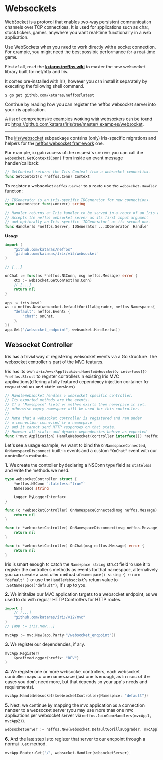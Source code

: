 # Websockets

[WebSocket](https://wikipedia.org/wiki/WebSocket) is a protocol that enables two-way persistent communication channels over TCP connections. It is used for applications such as chat, stock tickers, games, anywhere you want real-time functionality in a web application.

Use WebSockets when you need to work directly with a socket connection. For example, you might need the best possible performance for a real-time game.

First of all, read the **[kataras/neffos wiki](https://github.com/kataras/neffos/wiki)** to master the new websocket library built for net/http and Iris.

It comes pre-installed with Iris, however you can install it separately by executing the following shell command.

```sh
$ go get github.com/kataras/neffos@latest
```

Continue by reading how you can register the neffos websocket server into your Iris application.

A list of comprehensive examples working with websockets can be found at: <https://github.com/kataras/iris/tree/master/_examples/websocket>.

-----------

The [iris/websocket](https://github.com/kataras/iris/tree/master/websocket) subpackage contains (only) Iris-specific migrations and helpers for the [neffos websocket framework](https://github.com/kataras/neffos) one.

For example, to gain access of the request's `Context` you can call the `websocket.GetContext(Conn)` from inside an event message handler/callback:

```go
// GetContext returns the Iris Context from a websocket connection.
func GetContext(c *neffos.Conn) Context
```

To register a websocket `neffos.Server` to a route use the `websocket.Handler` function: 

```go
// IDGenerator is an iris-specific IDGenerator for new connections.
type IDGenerator func(Context) string

// Handler returns an Iris handler to be served in a route of an Iris application.
// Accepts the neffos websocket server as its first input argument
// and optionally an Iris-specific `IDGenerator` as its second one.
func Handler(s *neffos.Server, IDGenerator ...IDGenerator) Handler
```

**Usage**

```go
import (
    "github.com/kataras/neffos"
    "github.com/kataras/iris/v12/websocket"
)

// [...]

onChat := func(ns *neffos.NSConn, msg neffos.Message) error {
    ctx := websocket.GetContext(ns.Conn)
    // [...]
    return nil
}

app := iris.New()
ws := neffos.New(websocket.DefaultGorillaUpgrader, neffos.Namespaces{
    "default": neffos.Events {
        "chat": onChat,
    },
})
app.Get("/websocket_endpoint", websocket.Handler(ws))
```

## Websocket Controller

Iris has a trivial way of registering websocket events via a Go structure. The websocket controller is part of the [MVC](mvc.md) features.

Iris has its own `iris/mvc/Application.HandleWebsocket(v interface{}) *neffos.Struct` to register controllers in existing Iris MVC applications(offering a fully featured dependency injection container for request values and static services).

```go
// HandleWebsocket handles a websocket specific controller.
// Its exported methods are the events.
// If a "Namespace" field or method exists then namespace is set,
// otherwise empty namespace will be used for this controller.
//
// Note that a websocket controller is registered and ran under
// a connection connected to a namespace
// and it cannot send HTTP responses on that state.
// However all static and dynamic dependencies behave as expected.
func (*mvc.Application) HandleWebsocket(controller interface{}) *neffos.Struct
```

Let's see a usage example, we want to bind the `OnNamespaceConnected`, `OnNamespaceDisconnect` built-in events and a custom `"OnChat"` event with our controller's methods.

**1.** We create the controller by declaring a NSConn type field as `stateless` and write the methods we need.

```go
type websocketController struct {
    *neffos.NSConn `stateless:"true"`
    Namespace string

    Logger MyLoggerInterface
}

func (c *websocketController) OnNamespaceConnected(msg neffos.Message) error {
	return nil
}

func (c *websocketController) OnNamespaceDisconnect(msg neffos.Message) error {
	return nil
}

func (c *websocketController) OnChat(msg neffos.Message) error {
    return nil
}
```

Iris is smart enough to catch the `Namespace string` struct field to use it to register the controller's methods as events for that namespace, alternatively you can create a controller method of `Namespace() string { return "default" }` or use the `HandleWebsocket`'s return value to `.SetNamespace("default")`, it's up to you.

**2.** We inititalize our MVC application targets to a websocket endpoint, as we used to do with regular HTTP Controllers for HTTP routes.

```go
import (
    // [...]
    "github.com/kataras/iris/v12/mvc"
)
// [app := iris.New...]

mvcApp := mvc.New(app.Party("/websocket_endpoint"))
```

**3.** We register our dependencies, if any.

```go
mvcApp.Register(
    &prefixedLogger{prefix: "DEV"},
)
```

**4.** We register one or more websocket controllers, each websocket controller maps to one namespace (just one is enough, as in most of the cases you don't need more, but that depends on your app's needs and requirements).

```go
mvcApp.HandleWebsocket(&websocketController{Namespace: "default"})
```

**5.** Next, we continue by mapping the mvc application as a connection handler to a websocket server (you may use more than one mvc applications per websocket server via `neffos.JoinConnHandlers(mvcApp1, mvcApp2)`).

```go
websocketServer := neffos.New(websocket.DefaultGorillaUpgrader, mvcApp)
```

**6.** And the last step is to register that server to our endpoint through a normal `.Get` method.

```go
mvcApp.Router.Get("/", websocket.Handler(websocketServer))
```
